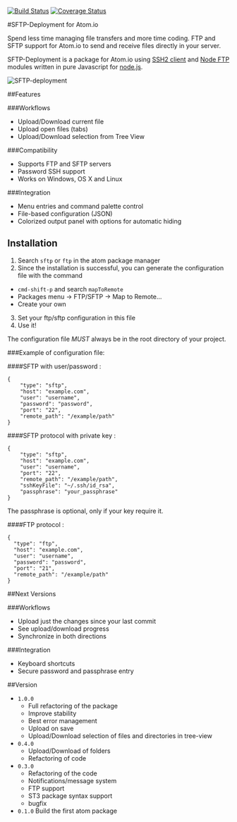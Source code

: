 [![Build Status](https://travis-ci.org/amoussard/sftp-deployment.svg?branch=evol%2F3-upload-selection)](https://travis-ci.org/amoussard/sftp-deployment)
[![Coverage Status](https://img.shields.io/coveralls/amoussard/sftp-deployment.svg)](https://coveralls.io/r/amoussard/sftp-deployment)

#SFTP-Deployment for Atom.io

Spend less time managing file transfers and more time coding. FTP and SFTP support for Atom.io to send and receive files directly in your server.

SFTP-Deployment is a package for Atom.io using [SSH2 client](https://github.com/mscdex/ssh2) and [Node FTP](https://github.com/mscdex/node-ftp) modules written in pure Javascript for [node.js](http://nodejs.org/).

![SFTP-deployment](https://atom.io/assets/packages-d6c259ff67b995961012620be1e26678.gif "SFTP-deployment")

##Features

###Workflows
* Upload/Download current file
* Upload open files (tabs)
* Upload/Download selection from Tree View

###Compatibility
* Supports FTP and SFTP servers
* Password SSH support
* Works on Windows, OS X and Linux

###Integration
* Menu entries and command palette control
* File-based configuration (JSON)
* Colorized output panel with options for automatic hiding

## Installation

1. Search `sftp` or `ftp` in the atom package manager
2. Since the installation is successful, you can generate the configuration file with the command
  * `cmd-shift-p` and search `mapToRemote`
  * Packages menu -> FTP/SFTP -> Map to Remote...
  * Create your own
3. Set your ftp/sftp configuration in this file
4. Use it!

The configuration file *MUST* always be in the root directory of your project.

###Example of configuration file:

####SFTP with user/password :
```
{
    "type": "sftp",
    "host": "example.com",
    "user": "username",
    "password": "password",
    "port": "22",
    "remote_path": "/example/path"
}
```

####SFTP protocol with private key :
```
{
    "type": "sftp",
    "host": "example.com",
    "user": "username",
    "port": "22",
    "remote_path": "/example/path",
    "sshKeyFile": "~/.ssh/id_rsa",
    "passphrase": "your_passphrase"
}
```
The passphrase is optional, only if your key require it.

####FTP protocol :
```
{
  "type": "ftp",
  "host": "example.com",
  "user": "username",
  "password": "password",
  "port": "21",
  "remote_path": "/example/path"
}
```

##Next Versions

###Workflows
* Upload just the changes since your last commit
* See upload/download progress
* Synchronize in both directions

###Integration
* Keyboard shortcuts
* Secure password and passphrase entry

##Version
* `1.0.0`
  * Full refactoring of the package
  * Improve stability
  * Best error management
  * Upload on save
  * Upload/Download selection of files and directories in tree-view
* `0.4.0`
  * Upload/Download of folders
  * Refactoring of code
* `0.3.0`
  * Refactoring of the code
  * Notifications/message system
  * FTP support
  * ST3 package syntax support
  * bugfix
* `0.1.0` Build the first atom package
